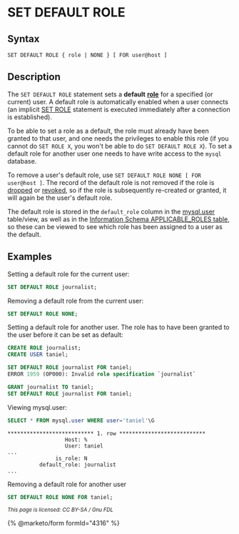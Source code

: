 # SET DEFAULT ROLE

## Syntax

```bnf
SET DEFAULT ROLE { role | NONE } [ FOR user@host ]
```

## Description

The `SET DEFAULT ROLE` statement sets a **default** [**role**](../../../security/user-account-management/roles/) for a specified (or current) user. A default role is automatically enabled when a user connects (an implicit [SET ROLE](set-role.md) statement is executed immediately after a connection is established).

To be able to set a role as a default, the role must already have been granted to that user, and one needs the privileges to enable this role (if you cannot do `SET ROLE X`, you won't be able to do `SET DEFAULT ROLE X`). To set a default role for another user one needs to have write access to the `mysql` database.

To remove a user's default role, use `SET DEFAULT ROLE NONE [ FOR user@host ]`. The record of the default role is not removed if the role is [dropped](drop-role.md) or [revoked](revoke.md#roles), so if the role is subsequently re-created or granted, it will again be the user's default role.

The default role is stored in the `default_role` column in the [mysql.user](../../system-tables/the-mysql-database-tables/mysql-user-table.md) table/view, as well as in the [Information Schema APPLICABLE\_ROLES table](../../system-tables/information-schema/information-schema-tables/information-schema-applicable_roles-table.md), so these can be viewed to see which role has been assigned to a user as the default.

## Examples

Setting a default role for the current user:

```sql
SET DEFAULT ROLE journalist;
```

Removing a default role from the current user:

```sql
SET DEFAULT ROLE NONE;
```

Setting a default role for another user. The role has to have been granted to the user before it can be set as default:

```sql
CREATE ROLE journalist;
CREATE USER taniel;

SET DEFAULT ROLE journalist FOR taniel;
ERROR 1959 (OP000): Invalid role specification `journalist`

GRANT journalist TO taniel;
SET DEFAULT ROLE journalist FOR taniel;
```

Viewing mysql.user:

```sql
SELECT * FROM mysql.user WHERE user='taniel'\G
```

```
*************************** 1. row ***************************
                  Host: %
                  User: taniel
...
               is_role: N
          default_role: journalist
...
```

Removing a default role for another user

```sql
SET DEFAULT ROLE NONE FOR taniel;
```

<sub>_This page is licensed: CC BY-SA / Gnu FDL_</sub>

{% @marketo/form formId="4316" %}
